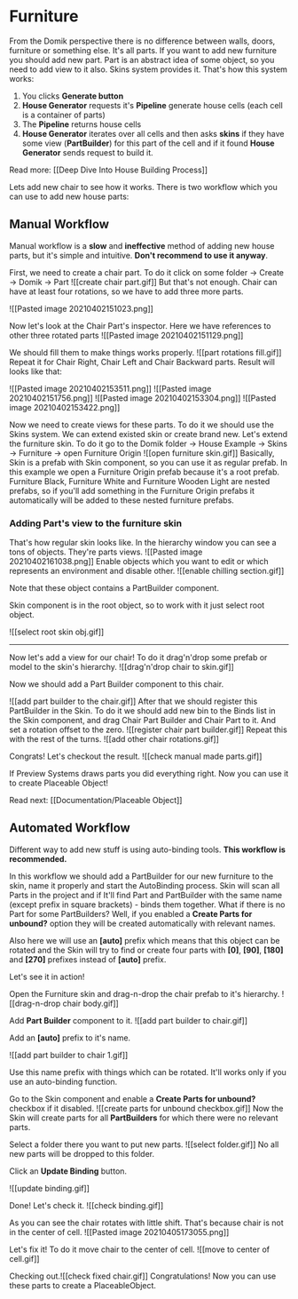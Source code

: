 # Furniture

From the Domik perspective there is no difference between walls, doors, furniture or something else.
It's all parts. 
If you want to add new furniture you should add new part. 
Part is an abstract idea of some object, so you need to add view to it also. 
Skins system provides it. 
That's how this system works:

1. You clicks **Generate button** 
2. **House Generator** requests it's **Pipeline** generate house cells (each cell is a container of parts) 
3. The **Pipeline** returns house cells 
4. **House Generator** iterates over all cells and then asks **skins** if they have some view (**PartBuilder**) for this part of the cell and if it found **House Generator** sends request to build it.

Read more: 	[[Deep Dive Into House Building Process]]

Lets add new chair to see how it works.
There is two workflow which you can use to add new house parts:

## Manual Workflow
Manual workflow is a **slow** and **ineffective** method of adding new house parts, but it's simple and intuitive. **Don't recommend to use it anyway**.

First, we need to create a chair part.
To do it click on some folder -> Create -> Domik -> Part
![[create chair part.gif]]
But that's not enough. Chair can have at least four rotations, so we have to add three more parts.

![[Pasted image 20210402151023.png]]

Now let's look at the Chair Part's inspector.
Here we have references to other three rotated parts
![[Pasted image 20210402151129.png]]

We should fill them to make things works properly.
![[part rotations fill.gif]]
Repeat it for Chair Right, Chair Left and Chair Backward parts.
Result will looks like that:

![[Pasted image 20210402153511.png]]
![[Pasted image 20210402151756.png]]
![[Pasted image 20210402153304.png]]
![[Pasted image 20210402153422.png]]

Now we need to create views for these parts. To do it we should use the Skins system. We can extend existed skin or create brand new. 
Let's extend the furniture skin.
To do it go to the Domik folder -> House Example -> Skins -> Furniture -> open Furniture Origin
![[open furniture skin.gif]]
Basically, Skin is a prefab with Skin component, so you can use it as regular prefab. In this example we open a Furniture Origin prefab because it's a root prefab. 
Furniture Black, Furniture White and Furniture Wooden Light are nested prefabs, so if you'll add something in the Furniture Origin prefabs it automatically will be added to these nested furniture prefabs.

### Adding Part's view to the furniture skin
That's how regular skin looks like.
In the hierarchy window you can see a tons of objects. 
They're parts views.
![[Pasted image 20210402161038.png]]
Enable objects which you want to edit or which represents an environment and disable other.
![[enable chilling section.gif]]

Note that these object contains a PartBuilder component.

Skin component is in the root object, so to work with it just select root object.

![[select root skin obj.gif]]

-------------

Now let's add a view for our chair!
To do it drag'n'drop some prefab or model to the skin's hierarchy.
![[drag'n'drop chair to skin.gif]]

Now we should add a Part Builder component to this chair.

![[add part builder to the chair.gif]]
 After that we should register this PartBuilder in the Skin.
 To do it we should add new bin to the Binds list in the Skin component, and drag Chair Part Builder and Chair Part to it. And set a rotation offset to the zero.
![[register chair part builder.gif]]
Repeat this with the rest of the turns.
![[add other chair rotations.gif]]

Congrats!
Let's checkout the result.
![[check manual made parts.gif]]

If Preview Systems draws parts you did everything right.
Now you can use it to create Placeable Object!

Read next: [[Documentation/Placeable Object]]

## Automated Workflow
Different way to add new stuff is using auto-binding tools. **This workflow is recommended.**

In this workflow we should add a PartBuilder for our new furniture to the skin, name it properly and start the AutoBinding process.
Skin will scan all Parts in the project and if It'll find Part and PartBuilder with the same name (except prefix in square brackets) - binds them together.
What if there is no Part for some PartBuilders?
Well, if you enabled a **Create Parts for unbound?** option they will be created automatically with relevant names. 

Also here we will use an **[auto]** prefix which means that this object can be rotated and the Skin will try to find or create four parts with **[0]**, **[90]**, **[180]** and **[270]** prefixes instead of **[auto]** prefix. 

Let's see it in action!

Open the Furniture skin and drag-n-drop the chair prefab to it's hierarchy.
![[drag-n-drop chair body.gif]]

Add **Part Builder** component to it.
![[add part builder to chair.gif]]

Add an **[auto]** prefix to it's name.

![[add part builder to chair 1.gif]]

Use this name prefix with things which can be rotated.
It'll works only if you use an auto-binding function.

Go to the Skin component and enable a **Create Parts for unbound?** checkbox if it disabled.
![[create parts for unbound checkbox.gif]]
Now the Skin will create parts for all **PartBuilders** for which there were no relevant parts. 

Select a folder there you want to put new parts.
![[select folder.gif]]
No all new parts will be dropped to this folder.

Click an **Update Binding** button.

![[update binding.gif]]

Done!
Let's check it.
![[check binding.gif]]

As you can see the chair rotates with little shift. 
That's because chair is not in the center of cell. ![[Pasted image 20210405173055.png]]

Let's fix it!
To do it move chair to the center of cell.
 ![[move to center of cell.gif]]

Checking out.![[check fixed chair.gif]]
Congratulations! 
Now you can use these parts to create a PlaceableObject.